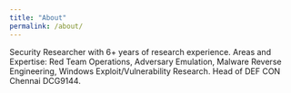```yaml
---
title: "About"
permalink: /about/
---
```


Security Researcher with 6+ years of research experience. Areas and Expertise: Red Team Operations, Adversary Emulation, Malware Reverse Engineering, Windows Exploit/Vulnerability Research. Head of DEF CON Chennai DCG9144.
